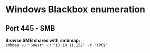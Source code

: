 
# Windows Blackbox enumeration	

## Port 445 - SMB

**Browse SMB shares with smbmap:**  
`smbmap -u "Guest" -H "10.10.11.152" -r "IPC$"`

